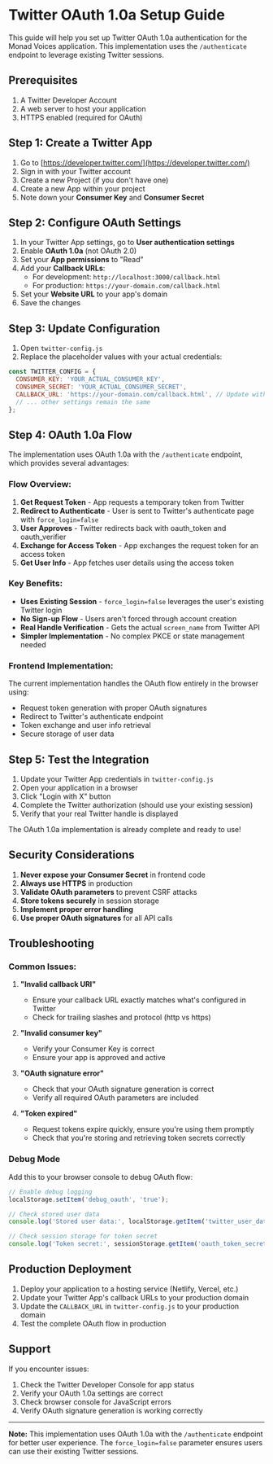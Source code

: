 # Twitter OAuth 1.0a Setup Guide

This guide will help you set up Twitter OAuth 1.0a authentication for the Monad Voices application. This implementation uses the `/authenticate` endpoint to leverage existing Twitter sessions.

## Prerequisites

1. A Twitter Developer Account
2. A web server to host your application
3. HTTPS enabled (required for OAuth)

## Step 1: Create a Twitter App

1. Go to [https://developer.twitter.com/](https://developer.twitter.com/)
2. Sign in with your Twitter account
3. Create a new Project (if you don't have one)
4. Create a new App within your project
5. Note down your **Consumer Key** and **Consumer Secret**

## Step 2: Configure OAuth Settings

1. In your Twitter App settings, go to **User authentication settings**
2. Enable **OAuth 1.0a** (not OAuth 2.0)
3. Set your **App permissions** to "Read"
4. Add your **Callback URLs**:
   - For development: `http://localhost:3000/callback.html`
   - For production: `https://your-domain.com/callback.html`
5. Set your **Website URL** to your app's domain
6. Save the changes

## Step 3: Update Configuration

1. Open `twitter-config.js`
2. Replace the placeholder values with your actual credentials:

```javascript
const TWITTER_CONFIG = {
  CONSUMER_KEY: 'YOUR_ACTUAL_CONSUMER_KEY',
  CONSUMER_SECRET: 'YOUR_ACTUAL_CONSUMER_SECRET',
  CALLBACK_URL: 'https://your-domain.com/callback.html', // Update with your domain
  // ... other settings remain the same
};
```

## Step 4: OAuth 1.0a Flow

The implementation uses OAuth 1.0a with the `/authenticate` endpoint, which provides several advantages:

### Flow Overview:
1. **Get Request Token** - App requests a temporary token from Twitter
2. **Redirect to Authenticate** - User is sent to Twitter's authenticate page with `force_login=false`
3. **User Approves** - Twitter redirects back with oauth_token and oauth_verifier
4. **Exchange for Access Token** - App exchanges the request token for an access token
5. **Get User Info** - App fetches user details using the access token

### Key Benefits:
- **Uses Existing Session** - `force_login=false` leverages the user's existing Twitter login
- **No Sign-up Flow** - Users aren't forced through account creation
- **Real Handle Verification** - Gets the actual `screen_name` from Twitter API
- **Simpler Implementation** - No complex PKCE or state management needed

### Frontend Implementation:
The current implementation handles the OAuth flow entirely in the browser using:
- Request token generation with proper OAuth signatures
- Redirect to Twitter's authenticate endpoint
- Token exchange and user info retrieval
- Secure storage of user data

## Step 5: Test the Integration

1. Update your Twitter App credentials in `twitter-config.js`
2. Open your application in a browser
3. Click "Login with X" button
4. Complete the Twitter authorization (should use your existing session)
5. Verify that your real Twitter handle is displayed

The OAuth 1.0a implementation is already complete and ready to use!



## Security Considerations

1. **Never expose your Consumer Secret** in frontend code
2. **Always use HTTPS** in production
3. **Validate OAuth parameters** to prevent CSRF attacks
4. **Store tokens securely** in session storage
5. **Implement proper error handling**
6. **Use proper OAuth signatures** for all API calls

## Troubleshooting

### Common Issues:

1. **"Invalid callback URI"**
   - Ensure your callback URL exactly matches what's configured in Twitter
   - Check for trailing slashes and protocol (http vs https)

2. **"Invalid consumer key"**
   - Verify your Consumer Key is correct
   - Ensure your app is approved and active

3. **"OAuth signature error"**
   - Check that your OAuth signature generation is correct
   - Verify all required OAuth parameters are included

4. **"Token expired"**
   - Request tokens expire quickly, ensure you're using them promptly
   - Check that you're storing and retrieving token secrets correctly

### Debug Mode

Add this to your browser console to debug OAuth flow:

```javascript
// Enable debug logging
localStorage.setItem('debug_oauth', 'true');

// Check stored user data
console.log('Stored user data:', localStorage.getItem('twitter_user_data'));

// Check session storage for token secret
console.log('Token secret:', sessionStorage.getItem('oauth_token_secret'));
```

## Production Deployment

1. Deploy your application to a hosting service (Netlify, Vercel, etc.)
2. Update your Twitter App's callback URLs to your production domain
3. Update the `CALLBACK_URL` in `twitter-config.js` to your production domain
4. Test the complete OAuth flow in production

## Support

If you encounter issues:
1. Check the Twitter Developer Console for app status
2. Verify your OAuth 1.0a settings are correct
3. Check browser console for JavaScript errors
4. Verify OAuth signature generation is working correctly

---

**Note:** This implementation uses OAuth 1.0a with the `/authenticate` endpoint for better user experience. The `force_login=false` parameter ensures users can use their existing Twitter sessions. 